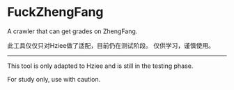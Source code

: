 # FuckZhengFang

A crawler that can get grades on ZhengFang.



此工具仅仅只对Hziee做了适配，目前仍在测试阶段。
仅供学习，谨慎使用。

------

This tool is only adapted to Hziee and is still in the testing phase. 

For study only, use with caution.
